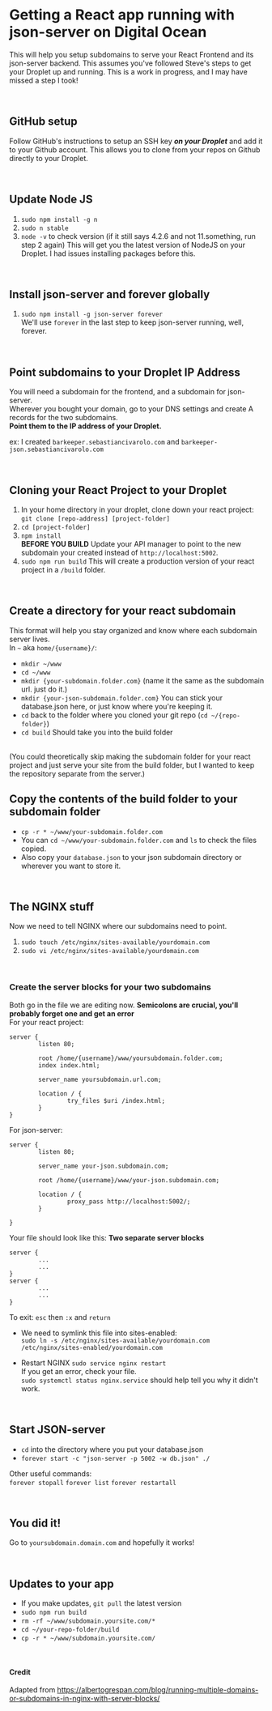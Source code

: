 # Getting a React app running with json-server on Digital Ocean
This will help you setup subdomains to serve your React Frontend and its json-server backend.
This assumes you've followed Steve's steps to get your Droplet up and running. This is a work in progress, and I may have missed a step I took!

<br>

## GitHub setup
Follow GitHub's instructions to setup an SSH key ***on your Droplet*** and add it to your Github account.
This allows you to clone from your repos on Github directly to your Droplet.

<br>

## Update Node JS
1. `sudo npm install -g n`
2. `sudo n stable`<br>
3. `node -v` to check version (if it still says 4.2.6 and not 11.something, run step 2 again)
This will get you the latest version of NodeJS on your Droplet. I had issues installing packages before this.

<br>

## Install json-server and forever globally
1. `sudo npm install -g json-server forever`<br>
We'll use `forever` in the last step to keep json-server running, well, forever.

<br>

## Point subdomains to your Droplet IP Address
You will need a subdomain for the frontend, and a subdomain for json-server.<br>
Wherever you bought your domain, go to your DNS settings and create A records for the two subdomains.<br>
**Point them to the IP address of your Droplet.**

ex: I created `barkeeper.sebastiancivarolo.com` and `barkeeper-json.sebastiancivarolo.com`

<br>

## Cloning your React Project to your Droplet
1. In your home directory in your droplet, clone down your react project:<br>
`git clone [repo-address] [project-folder]`
2. `cd [project-folder]`
3. `npm install`<br>
**BEFORE YOU BUILD** Update your API manager to point to the new subdomain your created instead of `http://localhost:5002`.
4. `sudo npm run build` This will create a production version of your react project in a `/build` folder.

<br>

## Create a directory for your react subdomain
This format will help you stay organized and know where each subdomain server lives.
<br>In `~` aka `home/{username}/`: 
- `mkdir ~/www`
- `cd ~/www`
- `mkdir {your-subdomain.folder.com}` (name it the same as the subdomain url. just do it.)
- `mkdir {your-json-subdomain.folder.com}` You can stick your database.json here, or just know where you're keeping it.
- `cd` back to the folder where you cloned your git repo (`cd ~/{repo-folder}`)
- `cd build` Should take you into the build folder
<br>
(You could theoretically skip making the subdomain folder for your react project and just serve your site from the build folder, but I wanted to keep the repository separate from the server.)

<br>

## Copy the contents of the build folder to your subdomain folder
- `cp -r * ~/www/your-subdomain.folder.com`
- You can `cd ~/www/your-subdomain.folder.com` and `ls` to check the files copied.
- Also copy your `database.json` to your json subdomain directory or wherever you want to store it.

<br>

## The NGINX stuff
Now we need to tell NGINX where our subdomains need to point.

1. `sudo touch /etc/nginx/sites-available/yourdomain.com`
2. `sudo vi /etc/nginx/sites-available/yourdomain.com`

<br>

### Create the server blocks for your two subdomains
Both go in the file we are editing now. 
**Semicolons are crucial, you'll probably forget one and get an error**
<br>
For your react project:
```
server {
        listen 80;
        
        root /home/{username}/www/yoursubdomain.folder.com;
        index index.html;
        
        server_name yoursubdomain.url.com;
        
        location / {
                try_files $uri /index.html;
        }
}
```

For json-server:
```
server {
        listen 80;
        
        server_name your-json.subdomain.com;
        
        root /home/{username}/www/your-json.subdomain.com;
        
        location / {
                proxy_pass http://localhost:5002/;
        }
        
}
```

Your file should look like this: **Two separate server blocks**
```
server {
        ...
        ...
}
server {
        ...
        ...
}
```


To exit: `esc` then `:x` and `return`

- We need to symlink this file into sites-enabled:<br>
`sudo ln -s /etc/nginx/sites-available/yourdomain.com /etc/nginx/sites-enabled/yourdomain.com`

- Restart NGINX
`sudo service nginx restart`<br>
If you get an error, check your file.<br>
`sudo systemctl status nginx.service` should help tell you why it didn't work.

<br>

## Start JSON-server
- `cd` into the directory where you put your database.json
- `forever start -c "json-server -p 5002 -w db.json" ./`

Other useful commands:<br>
`forever stopall`
`forever list`
`forever restartall`

<br>

## You did it!
Go to `yoursubdomain.domain.com` and hopefully it works!

<br>

## Updates to your app
- If you make updates, `git pull` the latest version
- `sudo npm run build`
- `rm -rf ~/www/subdomain.yoursite.com/*`
- `cd ~/your-repo-folder/build`
- `cp -r * ~/www/subdomain.yoursite.com/`

<br>

#### Credit
Adapted from https://albertogrespan.com/blog/running-multiple-domains-or-subdomains-in-nginx-with-server-blocks/
